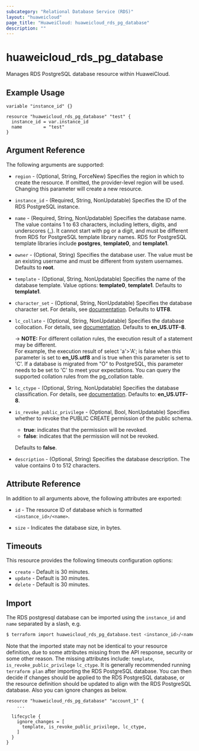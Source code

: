 ```yaml
---
subcategory: "Relational Database Service (RDS)"
layout: "huaweicloud"
page_title: "HuaweiCloud: huaweicloud_rds_pg_database"
description: ""
---
```


# huaweicloud_rds_pg_database

Manages RDS PostgreSQL database resource within HuaweiCloud.

## Example Usage

```hcl
variable "instance_id" {}

resource "huaweicloud_rds_pg_database" "test" {
  instance_id = var.instance_id
  name        = "test"
}
```

## Argument Reference

The following arguments are supported:

* `region` - (Optional, String, ForceNew) Specifies the region in which to create the resource.
  If omitted, the provider-level region will be used. Changing this parameter will create a new resource.

* `instance_id` - (Required, String, NonUpdatable) Specifies the ID of the RDS PostgreSQL instance.

* `name` - (Required, String, NonUpdatable) Specifies the database name. The value contains 1 to 63 characters, including
  letters, digits, and underscores (_). It cannot start with pg or a digit, and must be different from RDS for
  PostgreSQL template library names. RDS for PostgreSQL template libraries include **postgres**, **template0**, and
  **template1**.

* `owner` - (Optional, String) Specifies the database user. The value must be an existing username and must be different
  from system usernames. Defaults to **root**.

* `template` - (Optional, String, NonUpdatable) Specifies the name of the database template. Value options: **template0**,
  **template1**. Defaults to **template1**.

* `character_set` - (Optional, String, NonUpdatable) Specifies the database character set.
  For details, see [documentation](https://www.postgresql.org/docs/16/infoschema-character-sets.html).
  Defaults to **UTF8**.

* `lc_collate` - (Optional, String, NonUpdatable) Specifies the database collocation.
  For details, see [documentation](https://support.huaweicloud.com/intl/en-us/bestpractice-rds/rds_pg_0017.html).
  Defaults to **en_US.UTF-8**.

  -> **NOTE:** For different collation rules, the execution result of a statement may be different.
  <br/> For example, the execution result of select 'a'>'A'; is false when this parameter is set to
  **en_US.utf8** and is true when this parameter is set to 'C'. If a database is migrated from "O" to
  PostgreSQL, this parameter needs to be set to 'C' to meet your expectations. You can query the supported
  collation rules from the pg_collation table.

* `lc_ctype` - (Optional, String, NonUpdatable) Specifies the database classification.
  For details, see [documentation](https://support.huaweicloud.com/intl/en-us/bestpractice-rds/rds_pg_0017.html).
  Defaults to: **en_US.UTF-8**.

* `is_revoke_public_privilege` - (Optional, Bool, NonUpdatable) Specifies whether to revoke the PUBLIC CREATE
  permission of the public schema.
  + **true**: indicates that the permission will be revoked.
  + **false**: indicates that the permission will not be revoked.

  Defaults to **false**.

* `description` - (Optional, String) Specifies the database description. The value contains 0 to 512 characters.

## Attribute Reference

In addition to all arguments above, the following attributes are exported:

* `id` - The resource ID of database which is formatted `<instance_id>/<name>`.

* `size` - Indicates the database size, in bytes.

## Timeouts

This resource provides the following timeouts configuration options:

* `create` - Default is 30 minutes.
* `update` - Default is 30 minutes.
* `delete` - Default is 30 minutes.

## Import

The RDS postgresql database can be imported using the `instance_id` and `name` separated by a slash, e.g.

```bash
$ terraform import huaweicloud_rds_pg_database.test <instance_id>/<name>
```

Note that the imported state may not be identical to your resource definition, due to some attributes missing from the
API response, security or some other reason. The missing attributes include: `template`, `is_revoke_public_privilege`
`lc_ctype`. It is generally recommended running `terraform plan` after importing the RDS PostgreSQL database. You can
then decide if changes should be applied to the RDS PostgreSQL database, or the resource definition should be updated
to align with the RDS PostgreSQL database. Also you can ignore changes as below.

```hcl
resource "huaweicloud_rds_pg_database" "account_1" {
    ...

  lifecycle {
    ignore_changes = [
      template, is_revoke_public_privilege, lc_ctype,
    ]
  }
}
```
